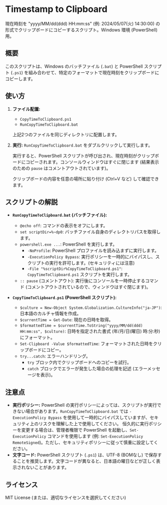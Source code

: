 # Timestamp to Clipboard

現在時刻を "yyyy/MM/dd(ddd) HH:mm:ss" (例: 2024/05/07(火) 14:30:00) の形式でクリップボードにコピーするスクリプト。Windows 環境 (PowerShell) 用。

## 概要

このスクリプトは、Windows のバッチファイル (`.bat`) と PowerShell スクリプト (`.ps1`) を組み合わせて、特定のフォーマットで現在時刻をクリップボードにコピーします。

## 使い方

1.  **ファイル配置:**
    *   `CopyTimeToClipboard.ps1`
    *   `RunCopyTimeToClipboard.bat`

    上記2つのファイルを同じディレクトリに配置します。

2.  **実行:**
    `RunCopyTimeToClipboard.bat` をダブルクリックして実行します。

    実行すると、PowerShell スクリプトが呼び出され、現在時刻がクリップボードにコピーされます。コンソールウィンドウはすぐに閉じます (結果表示のための `pause` はコメントアウトされています)。

    クリップボードの内容を任意の場所に貼り付け (Ctrl+V など) して確認できます。

## スクリプトの解説

*   **`RunCopyTimeToClipboard.bat` (バッチファイル):**
    *   `@echo off`: コマンドの表示をオフにします。
    *   `set scriptDir=%~dp0`:  バッチファイル自身のディレクトリパスを取得します。
    *   `powershell.exe ...`: PowerShell を実行します。
        *   `-NoProfile`:  PowerShell プロファイルを読み込まずに実行します。
        *   `-ExecutionPolicy Bypass`:  実行ポリシーを一時的にバイパスし、スクリプトの実行を許可します。(セキュリティには注意)
        *   `-File "%scriptDir%CopyTimeToClipboard.ps1"`:  `CopyTimeToClipboard.ps1` スクリプトを実行します。
    *   `:: pause` (コメントアウト):  実行後にコンソールを一時停止するコマンド (コメントアウトされているので、ウィンドウはすぐ閉じます)。

*   **`CopyTimeToClipboard.ps1` (PowerShell スクリプト):**
    *   `$culture = New-Object System.Globalization.CultureInfo("ja-JP")`: 日本語のカルチャ情報を作成。
    *   `$currentTime = Get-Date`: 現在の日時を取得。
    *   `$formattedTime = $currentTime.ToString("yyyy/MM/dd(ddd) HH:mm:ss", $culture)`: 日時を指定された書式 (年/月/日(曜日) 時:分:秒) にフォーマット。
    *   `Set-Clipboard -Value $formattedTime`: フォーマットされた日時をクリップボードにコピー。
    *   `try...catch`:  エラーハンドリング。
        *   `try` ブロック内でクリップボードへのコピーを試行。
        *   `catch` ブロックでエラーが発生した場合の処理を記述 (エラーメッセージを表示)。

## 注意点

*   **実行ポリシー:**  PowerShell の実行ポリシーによっては、スクリプトが実行できない場合があります。`RunCopyTimeToClipboard.bat` では `-ExecutionPolicy Bypass` を使用して一時的にバイパスしていますが、セキュリティ上のリスクを理解した上で使用してください。  恒久的に実行ポリシーを変更する場合は、管理者権限で PowerShell を起動し、`Set-ExecutionPolicy` コマンドを使用します (例: `Set-ExecutionPolicy RemoteSigned`)。ただし、セキュリティポリシーに従って慎重に設定してください。
* **文字コード:** PowerShell スクリプト (`.ps1`) は、UTF-8 (BOMなし) で保存することを推奨します。文字コードが異なると、日本語の曜日などが正しく表示されないことがあります。

## ライセンス

MIT License (または、適切なライセンスを選択してください)
